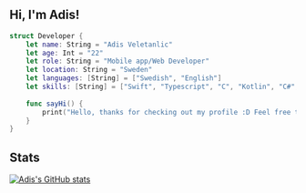 
## Hi, I'm Adis!

```swift
struct Developer {
    let name: String = "Adis Veletanlic"
    let age: Int = "22"
    let role: String = "Mobile app/Web Developer"
    let location: String = "Sweden"
    let languages: [String] = ["Swedish", "English"]
    let skills: [String] = ["Swift", "Typescript", "C", "Kotlin", "C#", "Java", "Python"]
    
    func sayHi() {
        print("Hello, thanks for checking out my profile :D Feel free to have a look at my work!")
    }
}
```

## Stats

[![Adis's GitHub stats](https://github-readme-stats.vercel.app/api?username=adisve)](https://github.com/adisve/github-readme-stats)
